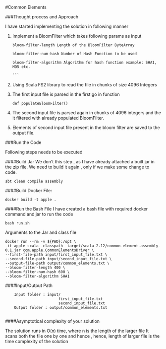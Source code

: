 #Common Elements

###Thought process and Approach

I have started implementing the solution in following manner

1. Implement a BloomFilter which takes following params as input
 
    ````
    bloom-filter-length Length of the BloomFilter ByteArray
    
    bloom-filter-num-hash Number of Hash Function to be used
    
    bloom-filter-algorithm Algorithm for hash function example: SHA1, MD5 etc.
    
    ``` 
2. Using Scala FS2 library to read the file in chunks of size 4096 Integers
3. The first input file is parsed in the first go in function 
    
    ``
    def populateBloomFilter()
    ``
4. The second input file is parsed again in chunks of 4096 integers and the it filtered with already populated BloomFilter.
5. Elements of second input file present in the bloom filter are saved to the output file.

    
###Run the Code

Following steps needs to be executed

####Build Jar
We don't this step , as I have already attached a built jar in the zip file.
We need to build it again , only if we make some change to code.

``sbt clean compile assembly``

####Build Docker File:

``
docker build -t apple .
``

####Run the Bash File 
I have created a bash file with required docker command and jar to run the code

``
bash run.sh
``

Arguments to the Jar and class file 
```
docker run --rm -v ${PWD}:/opt \
-it apple scala -classpath  target/scala-2.12/common-element-assembly-0.1.jar com.apple.CommonElementsDriver \
--first-file-path input/first_input_file.txt \
--second-file-path input/second_input_file.txt \
--output-file-path output/common_elements.txt \
--bloom-filter-length 400 \
--bloom-filter-num-hash 600 \
--bloom-filter-algorithm SHA1
```

####Input/Output Path

```
    Input folder : input/
                        first_input_file.txt
                        second_input_file.txt
    Output folder : output/common_elements.txt                                               
                        
```


####Asymptotical complexity of your solution

The solution runs in O(n) time, where n is the length of the larger file
It scans both the file one by one and hence , hence, length of larger file is the time complexity of the solution        
